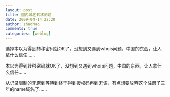 ```yaml
---
layout: post
title: 国内域名转移问题
date: 2009-04-14 22:20
author: zhaohao
comments: true
categories: [weblog]
---
```

选择本以为得到转移密码就OK了，没想到又遇到whois问题，中国的东西，让人拿什么信任……

本以为得到转移密码就OK了，没想到又遇到whois问题，中国的东西，让人拿什么信任……

从记录限制的无奈到等待到终于得到授权码再到无语，有点想要放弃这个注册了三年的name域名了……
